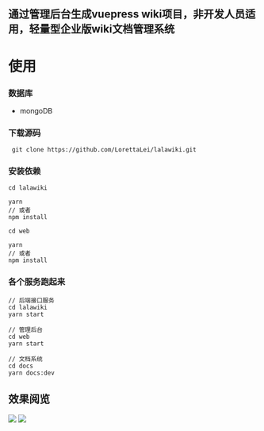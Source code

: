 ## 通过管理后台生成vuepress wiki项目，非开发人员适用，轻量型企业版wiki文档管理系统
# 使用
### 数据库
- mongoDB
### 下载源码
```
 git clone https://github.com/LorettaLei/lalawiki.git
```
### 安装依赖
```
cd lalawiki

yarn
// 或者
npm install

cd web

yarn
// 或者
npm install
```
### 各个服务跑起来
```
// 后端接口服务
cd lalawiki
yarn start 

// 管理后台
cd web
yarn start

// 文档系统
cd docs
yarn docs:dev
```
## 效果阅览
![](https://cfile.snailsleep.net/FtY53Hu0L3Nep4ZXZLSmbhhy-sPJ)
![](https://cfile.snailsleep.net/Fgw3IuXTOHL_fx-unqes91RvTJbH)
